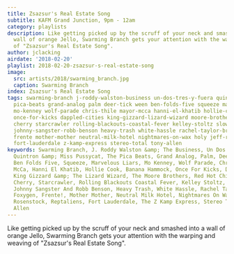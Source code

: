```yaml
---
title: Zsazsur's Real Estate Song
subtitle: KAFM Grand Junction, 9pm - 12am
category: playlists
description: Like getting picked up by the scruff of your neck and smashed into a
  wall of orange Jello, Swarming Branch gets your attention with the warping and weaving
  of "Zsazsur's Real Estate Song".
author: jclacking
airdate: '2018-02-20'
playlist: 2018-02-20-zsazsur-s-real-estate-song
image:
  src: artists/2018/swarming_branch.jpg
  caption: Swarming Branch
index: Zsazsur's Real Estate Song
tags: swarming-branch j-roddy-walston-business un-dos-tres-y-fuera quintron-miss-pussycat
  pica-beats grand-analog palm deer-tick ween ben-folds-five squeeze marvelous-liars
  mo-kenney wolf-parade chris-thile mayor-mcca hanni-el-khatib hollie-cook banana-hammock
  once-for-kicks dappled-cities king-gizzard-lizard-wizard moore-brothers red-hot-chili-peppers
  cherry starcrawler rolling-blackouts-coastal-fever kelley-stoltz slowdive fishbone
  johnny-sangster-robb-benson heavy-trash white-hassle rachel-taylor-brown foxygen
  frente mother-mother neutral-milk-hotel nightmares-on-wax holy jeff-rosenstock reptaliens
  fort-lauderdale z-kamp-express stereo-total tony-allen
keywords: Swarming Branch, J. Roddy Walston &amp; The Business, Un Dos Tres Y Fuera,
  Quintron &amp; Miss Pussycat, The Pica Beats, Grand Analog, Palm, Deer Tick, Ween,
  Ben Folds Five, Squeeze, Marvelous Liars, Mo Kenney, Wolf Parade, Chris Thile, Mayor
  McCa, Hanni El Khatib, Hollie Cook, Banana Hammock, Once For Kicks, Dappled Cities,
  King Gizzard &amp; The Lizard Wizard, The Moore Brothers, Red Hot Chili Peppers,
  Cherry, Starcrawler, Rolling Blackouts Coastal Fever, Kelley Stoltz, Slowdive, Fishbone,
  Johnny Sangster And Robb Benson, Heavy Trash, White Hassle, Rachel Taylor Brown,
  Foxygen, Frente!, Mother Mother, Neutral Milk Hotel, Nightmares On Wax, Holy, Jeff
  Rosenstock, Reptaliens, Fort Lauderdale, The Z Kamp Express, Stereo Total, Tony
  Allen
---
```

Like getting picked up by the scruff of your neck and smashed into a wall of orange Jello, Swarming Branch gets your attention with the warping and weaving of "Zsazsur's Real Estate Song".
